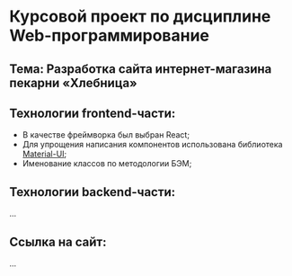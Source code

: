 # Курсовой проект по дисциплине Web-программирование

## Тема: Разработка сайта интернет-магазина пекарни «Хлебница»

## Технологии frontend-части:
* В качестве фреймворка был выбран React;
* Для упрощения написания компонентов использована библиотека [Material-UI](https://mui.com/material-ui/);
* Именование классов по методологии БЭМ;

## Технологии backend-части:
...

## Ссылка на сайт: 
...

